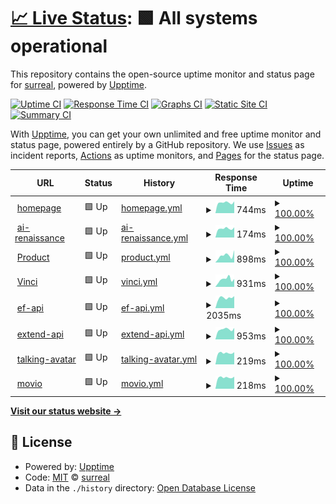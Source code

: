 # [📈 Live Status](https://surreal-ai.github.io/upptime): <!--live status--> **🟩 All systems operational**

This repository contains the open-source uptime monitor and status page for [surreal](https://surreal-ai.github.io/upptime), powered by [Upptime](https://github.com/upptime/upptime).

[![Uptime CI](https://github.com/surreal-ai/upptime/workflows/Uptime%20CI/badge.svg)](https://github.com/surreal-ai/upptime/actions?query=workflow%3A%22Uptime+CI%22)
[![Response Time CI](https://github.com/surreal-ai/upptime/workflows/Response%20Time%20CI/badge.svg)](https://github.com/surreal-ai/upptime/actions?query=workflow%3A%22Response+Time+CI%22)
[![Graphs CI](https://github.com/surreal-ai/upptime/workflows/Graphs%20CI/badge.svg)](https://github.com/surreal-ai/upptime/actions?query=workflow%3A%22Graphs+CI%22)
[![Static Site CI](https://github.com/surreal-ai/upptime/workflows/Static%20Site%20CI/badge.svg)](https://github.com/surreal-ai/upptime/actions?query=workflow%3A%22Static+Site+CI%22)
[![Summary CI](https://github.com/surreal-ai/upptime/workflows/Summary%20CI/badge.svg)](https://github.com/surreal-ai/upptime/actions?query=workflow%3A%22Summary+CI%22)

With [Upptime](https://upptime.js.org), you can get your own unlimited and free uptime monitor and status page, powered entirely by a GitHub repository. We use [Issues](https://github.com/surreal-ai/upptime/issues) as incident reports, [Actions](https://github.com/surreal-ai/upptime/actions) as uptime monitors, and [Pages](https://surreal-ai.github.io/upptime) for the status page.

<!--start: status pages-->
<!-- This summary is generated by Upptime (https://github.com/upptime/upptime) -->
<!-- Do not edit this manually, your changes will be overwritten -->
<!-- prettier-ignore -->
| URL | Status | History | Response Time | Uptime |
| --- | ------ | ------- | ------------- | ------ |
| <img alt="" src="https://favicons.githubusercontent.com/www.surreal.la" height="13"> [homepage](https://www.surreal.la/home) | 🟩 Up | [homepage.yml](https://github.com/surreal-ai/upptime/commits/HEAD/history/homepage.yml) | <details><summary><img alt="Response time graph" src="./graphs/homepage/response-time-week.png" height="20"> 744ms</summary><br><a href="https://surreal-ai.github.io/upptime/history/homepage"><img alt="Response time 829" src="https://img.shields.io/endpoint?url=https%3A%2F%2Fraw.githubusercontent.com%2Fsurreal-ai%2Fupptime%2FHEAD%2Fapi%2Fhomepage%2Fresponse-time.json"></a><br><a href="https://surreal-ai.github.io/upptime/history/homepage"><img alt="24-hour response time 688" src="https://img.shields.io/endpoint?url=https%3A%2F%2Fraw.githubusercontent.com%2Fsurreal-ai%2Fupptime%2FHEAD%2Fapi%2Fhomepage%2Fresponse-time-day.json"></a><br><a href="https://surreal-ai.github.io/upptime/history/homepage"><img alt="7-day response time 744" src="https://img.shields.io/endpoint?url=https%3A%2F%2Fraw.githubusercontent.com%2Fsurreal-ai%2Fupptime%2FHEAD%2Fapi%2Fhomepage%2Fresponse-time-week.json"></a><br><a href="https://surreal-ai.github.io/upptime/history/homepage"><img alt="30-day response time 785" src="https://img.shields.io/endpoint?url=https%3A%2F%2Fraw.githubusercontent.com%2Fsurreal-ai%2Fupptime%2FHEAD%2Fapi%2Fhomepage%2Fresponse-time-month.json"></a><br><a href="https://surreal-ai.github.io/upptime/history/homepage"><img alt="1-year response time 829" src="https://img.shields.io/endpoint?url=https%3A%2F%2Fraw.githubusercontent.com%2Fsurreal-ai%2Fupptime%2FHEAD%2Fapi%2Fhomepage%2Fresponse-time-year.json"></a></details> | <details><summary><a href="https://surreal-ai.github.io/upptime/history/homepage">100.00%</a></summary><a href="https://surreal-ai.github.io/upptime/history/homepage"><img alt="All-time uptime 99.31%" src="https://img.shields.io/endpoint?url=https%3A%2F%2Fraw.githubusercontent.com%2Fsurreal-ai%2Fupptime%2FHEAD%2Fapi%2Fhomepage%2Fuptime.json"></a><br><a href="https://surreal-ai.github.io/upptime/history/homepage"><img alt="24-hour uptime 100.00%" src="https://img.shields.io/endpoint?url=https%3A%2F%2Fraw.githubusercontent.com%2Fsurreal-ai%2Fupptime%2FHEAD%2Fapi%2Fhomepage%2Fuptime-day.json"></a><br><a href="https://surreal-ai.github.io/upptime/history/homepage"><img alt="7-day uptime 100.00%" src="https://img.shields.io/endpoint?url=https%3A%2F%2Fraw.githubusercontent.com%2Fsurreal-ai%2Fupptime%2FHEAD%2Fapi%2Fhomepage%2Fuptime-week.json"></a><br><a href="https://surreal-ai.github.io/upptime/history/homepage"><img alt="30-day uptime 100.00%" src="https://img.shields.io/endpoint?url=https%3A%2F%2Fraw.githubusercontent.com%2Fsurreal-ai%2Fupptime%2FHEAD%2Fapi%2Fhomepage%2Fuptime-month.json"></a><br><a href="https://surreal-ai.github.io/upptime/history/homepage"><img alt="1-year uptime 99.31%" src="https://img.shields.io/endpoint?url=https%3A%2F%2Fraw.githubusercontent.com%2Fsurreal-ai%2Fupptime%2FHEAD%2Fapi%2Fhomepage%2Fuptime-year.json"></a></details>
| <img alt="" src="https://favicons.githubusercontent.com/www.surreal.la" height="13"> [ai-renaissance](https://www.surreal.la/ai-renaissance) | 🟩 Up | [ai-renaissance.yml](https://github.com/surreal-ai/upptime/commits/HEAD/history/ai-renaissance.yml) | <details><summary><img alt="Response time graph" src="./graphs/ai-renaissance/response-time-week.png" height="20"> 174ms</summary><br><a href="https://surreal-ai.github.io/upptime/history/ai-renaissance"><img alt="Response time 187" src="https://img.shields.io/endpoint?url=https%3A%2F%2Fraw.githubusercontent.com%2Fsurreal-ai%2Fupptime%2FHEAD%2Fapi%2Fai-renaissance%2Fresponse-time.json"></a><br><a href="https://surreal-ai.github.io/upptime/history/ai-renaissance"><img alt="24-hour response time 150" src="https://img.shields.io/endpoint?url=https%3A%2F%2Fraw.githubusercontent.com%2Fsurreal-ai%2Fupptime%2FHEAD%2Fapi%2Fai-renaissance%2Fresponse-time-day.json"></a><br><a href="https://surreal-ai.github.io/upptime/history/ai-renaissance"><img alt="7-day response time 174" src="https://img.shields.io/endpoint?url=https%3A%2F%2Fraw.githubusercontent.com%2Fsurreal-ai%2Fupptime%2FHEAD%2Fapi%2Fai-renaissance%2Fresponse-time-week.json"></a><br><a href="https://surreal-ai.github.io/upptime/history/ai-renaissance"><img alt="30-day response time 178" src="https://img.shields.io/endpoint?url=https%3A%2F%2Fraw.githubusercontent.com%2Fsurreal-ai%2Fupptime%2FHEAD%2Fapi%2Fai-renaissance%2Fresponse-time-month.json"></a><br><a href="https://surreal-ai.github.io/upptime/history/ai-renaissance"><img alt="1-year response time 187" src="https://img.shields.io/endpoint?url=https%3A%2F%2Fraw.githubusercontent.com%2Fsurreal-ai%2Fupptime%2FHEAD%2Fapi%2Fai-renaissance%2Fresponse-time-year.json"></a></details> | <details><summary><a href="https://surreal-ai.github.io/upptime/history/ai-renaissance">100.00%</a></summary><a href="https://surreal-ai.github.io/upptime/history/ai-renaissance"><img alt="All-time uptime 99.32%" src="https://img.shields.io/endpoint?url=https%3A%2F%2Fraw.githubusercontent.com%2Fsurreal-ai%2Fupptime%2FHEAD%2Fapi%2Fai-renaissance%2Fuptime.json"></a><br><a href="https://surreal-ai.github.io/upptime/history/ai-renaissance"><img alt="24-hour uptime 100.00%" src="https://img.shields.io/endpoint?url=https%3A%2F%2Fraw.githubusercontent.com%2Fsurreal-ai%2Fupptime%2FHEAD%2Fapi%2Fai-renaissance%2Fuptime-day.json"></a><br><a href="https://surreal-ai.github.io/upptime/history/ai-renaissance"><img alt="7-day uptime 100.00%" src="https://img.shields.io/endpoint?url=https%3A%2F%2Fraw.githubusercontent.com%2Fsurreal-ai%2Fupptime%2FHEAD%2Fapi%2Fai-renaissance%2Fuptime-week.json"></a><br><a href="https://surreal-ai.github.io/upptime/history/ai-renaissance"><img alt="30-day uptime 100.00%" src="https://img.shields.io/endpoint?url=https%3A%2F%2Fraw.githubusercontent.com%2Fsurreal-ai%2Fupptime%2FHEAD%2Fapi%2Fai-renaissance%2Fuptime-month.json"></a><br><a href="https://surreal-ai.github.io/upptime/history/ai-renaissance"><img alt="1-year uptime 99.32%" src="https://img.shields.io/endpoint?url=https%3A%2F%2Fraw.githubusercontent.com%2Fsurreal-ai%2Fupptime%2FHEAD%2Fapi%2Fai-renaissance%2Fuptime-year.json"></a></details>
| <img alt="" src="https://favicons.githubusercontent.com/product.surreal-ai.com" height="13"> [Product](https://product.surreal-ai.com) | 🟩 Up | [product.yml](https://github.com/surreal-ai/upptime/commits/HEAD/history/product.yml) | <details><summary><img alt="Response time graph" src="./graphs/product/response-time-week.png" height="20"> 898ms</summary><br><a href="https://surreal-ai.github.io/upptime/history/product"><img alt="Response time 1031" src="https://img.shields.io/endpoint?url=https%3A%2F%2Fraw.githubusercontent.com%2Fsurreal-ai%2Fupptime%2FHEAD%2Fapi%2Fproduct%2Fresponse-time.json"></a><br><a href="https://surreal-ai.github.io/upptime/history/product"><img alt="24-hour response time 533" src="https://img.shields.io/endpoint?url=https%3A%2F%2Fraw.githubusercontent.com%2Fsurreal-ai%2Fupptime%2FHEAD%2Fapi%2Fproduct%2Fresponse-time-day.json"></a><br><a href="https://surreal-ai.github.io/upptime/history/product"><img alt="7-day response time 898" src="https://img.shields.io/endpoint?url=https%3A%2F%2Fraw.githubusercontent.com%2Fsurreal-ai%2Fupptime%2FHEAD%2Fapi%2Fproduct%2Fresponse-time-week.json"></a><br><a href="https://surreal-ai.github.io/upptime/history/product"><img alt="30-day response time 770" src="https://img.shields.io/endpoint?url=https%3A%2F%2Fraw.githubusercontent.com%2Fsurreal-ai%2Fupptime%2FHEAD%2Fapi%2Fproduct%2Fresponse-time-month.json"></a><br><a href="https://surreal-ai.github.io/upptime/history/product"><img alt="1-year response time 1031" src="https://img.shields.io/endpoint?url=https%3A%2F%2Fraw.githubusercontent.com%2Fsurreal-ai%2Fupptime%2FHEAD%2Fapi%2Fproduct%2Fresponse-time-year.json"></a></details> | <details><summary><a href="https://surreal-ai.github.io/upptime/history/product">100.00%</a></summary><a href="https://surreal-ai.github.io/upptime/history/product"><img alt="All-time uptime 99.98%" src="https://img.shields.io/endpoint?url=https%3A%2F%2Fraw.githubusercontent.com%2Fsurreal-ai%2Fupptime%2FHEAD%2Fapi%2Fproduct%2Fuptime.json"></a><br><a href="https://surreal-ai.github.io/upptime/history/product"><img alt="24-hour uptime 100.00%" src="https://img.shields.io/endpoint?url=https%3A%2F%2Fraw.githubusercontent.com%2Fsurreal-ai%2Fupptime%2FHEAD%2Fapi%2Fproduct%2Fuptime-day.json"></a><br><a href="https://surreal-ai.github.io/upptime/history/product"><img alt="7-day uptime 100.00%" src="https://img.shields.io/endpoint?url=https%3A%2F%2Fraw.githubusercontent.com%2Fsurreal-ai%2Fupptime%2FHEAD%2Fapi%2Fproduct%2Fuptime-week.json"></a><br><a href="https://surreal-ai.github.io/upptime/history/product"><img alt="30-day uptime 100.00%" src="https://img.shields.io/endpoint?url=https%3A%2F%2Fraw.githubusercontent.com%2Fsurreal-ai%2Fupptime%2FHEAD%2Fapi%2Fproduct%2Fuptime-month.json"></a><br><a href="https://surreal-ai.github.io/upptime/history/product"><img alt="1-year uptime 99.98%" src="https://img.shields.io/endpoint?url=https%3A%2F%2Fraw.githubusercontent.com%2Fsurreal-ai%2Fupptime%2FHEAD%2Fapi%2Fproduct%2Fuptime-year.json"></a></details>
| <img alt="" src="https://favicons.githubusercontent.com/vinci.surreal-ai.com" height="13"> [Vinci](https://vinci.surreal-ai.com) | 🟩 Up | [vinci.yml](https://github.com/surreal-ai/upptime/commits/HEAD/history/vinci.yml) | <details><summary><img alt="Response time graph" src="./graphs/vinci/response-time-week.png" height="20"> 931ms</summary><br><a href="https://surreal-ai.github.io/upptime/history/vinci"><img alt="Response time 992" src="https://img.shields.io/endpoint?url=https%3A%2F%2Fraw.githubusercontent.com%2Fsurreal-ai%2Fupptime%2FHEAD%2Fapi%2Fvinci%2Fresponse-time.json"></a><br><a href="https://surreal-ai.github.io/upptime/history/vinci"><img alt="24-hour response time 388" src="https://img.shields.io/endpoint?url=https%3A%2F%2Fraw.githubusercontent.com%2Fsurreal-ai%2Fupptime%2FHEAD%2Fapi%2Fvinci%2Fresponse-time-day.json"></a><br><a href="https://surreal-ai.github.io/upptime/history/vinci"><img alt="7-day response time 931" src="https://img.shields.io/endpoint?url=https%3A%2F%2Fraw.githubusercontent.com%2Fsurreal-ai%2Fupptime%2FHEAD%2Fapi%2Fvinci%2Fresponse-time-week.json"></a><br><a href="https://surreal-ai.github.io/upptime/history/vinci"><img alt="30-day response time 852" src="https://img.shields.io/endpoint?url=https%3A%2F%2Fraw.githubusercontent.com%2Fsurreal-ai%2Fupptime%2FHEAD%2Fapi%2Fvinci%2Fresponse-time-month.json"></a><br><a href="https://surreal-ai.github.io/upptime/history/vinci"><img alt="1-year response time 992" src="https://img.shields.io/endpoint?url=https%3A%2F%2Fraw.githubusercontent.com%2Fsurreal-ai%2Fupptime%2FHEAD%2Fapi%2Fvinci%2Fresponse-time-year.json"></a></details> | <details><summary><a href="https://surreal-ai.github.io/upptime/history/vinci">100.00%</a></summary><a href="https://surreal-ai.github.io/upptime/history/vinci"><img alt="All-time uptime 99.98%" src="https://img.shields.io/endpoint?url=https%3A%2F%2Fraw.githubusercontent.com%2Fsurreal-ai%2Fupptime%2FHEAD%2Fapi%2Fvinci%2Fuptime.json"></a><br><a href="https://surreal-ai.github.io/upptime/history/vinci"><img alt="24-hour uptime 100.00%" src="https://img.shields.io/endpoint?url=https%3A%2F%2Fraw.githubusercontent.com%2Fsurreal-ai%2Fupptime%2FHEAD%2Fapi%2Fvinci%2Fuptime-day.json"></a><br><a href="https://surreal-ai.github.io/upptime/history/vinci"><img alt="7-day uptime 100.00%" src="https://img.shields.io/endpoint?url=https%3A%2F%2Fraw.githubusercontent.com%2Fsurreal-ai%2Fupptime%2FHEAD%2Fapi%2Fvinci%2Fuptime-week.json"></a><br><a href="https://surreal-ai.github.io/upptime/history/vinci"><img alt="30-day uptime 99.89%" src="https://img.shields.io/endpoint?url=https%3A%2F%2Fraw.githubusercontent.com%2Fsurreal-ai%2Fupptime%2FHEAD%2Fapi%2Fvinci%2Fuptime-month.json"></a><br><a href="https://surreal-ai.github.io/upptime/history/vinci"><img alt="1-year uptime 99.98%" src="https://img.shields.io/endpoint?url=https%3A%2F%2Fraw.githubusercontent.com%2Fsurreal-ai%2Fupptime%2FHEAD%2Fapi%2Fvinci%2Fuptime-year.json"></a></details>
| <img alt="" src="https://favicons.githubusercontent.com/craft-api.surreal-ai.com" height="13"> [ef-api](https://craft-api.surreal-ai.com/v1/health_check) | 🟩 Up | [ef-api.yml](https://github.com/surreal-ai/upptime/commits/HEAD/history/ef-api.yml) | <details><summary><img alt="Response time graph" src="./graphs/ef-api/response-time-week.png" height="20"> 2035ms</summary><br><a href="https://surreal-ai.github.io/upptime/history/ef-api"><img alt="Response time 1894" src="https://img.shields.io/endpoint?url=https%3A%2F%2Fraw.githubusercontent.com%2Fsurreal-ai%2Fupptime%2FHEAD%2Fapi%2Fef-api%2Fresponse-time.json"></a><br><a href="https://surreal-ai.github.io/upptime/history/ef-api"><img alt="24-hour response time 1644" src="https://img.shields.io/endpoint?url=https%3A%2F%2Fraw.githubusercontent.com%2Fsurreal-ai%2Fupptime%2FHEAD%2Fapi%2Fef-api%2Fresponse-time-day.json"></a><br><a href="https://surreal-ai.github.io/upptime/history/ef-api"><img alt="7-day response time 2035" src="https://img.shields.io/endpoint?url=https%3A%2F%2Fraw.githubusercontent.com%2Fsurreal-ai%2Fupptime%2FHEAD%2Fapi%2Fef-api%2Fresponse-time-week.json"></a><br><a href="https://surreal-ai.github.io/upptime/history/ef-api"><img alt="30-day response time 2022" src="https://img.shields.io/endpoint?url=https%3A%2F%2Fraw.githubusercontent.com%2Fsurreal-ai%2Fupptime%2FHEAD%2Fapi%2Fef-api%2Fresponse-time-month.json"></a><br><a href="https://surreal-ai.github.io/upptime/history/ef-api"><img alt="1-year response time 1894" src="https://img.shields.io/endpoint?url=https%3A%2F%2Fraw.githubusercontent.com%2Fsurreal-ai%2Fupptime%2FHEAD%2Fapi%2Fef-api%2Fresponse-time-year.json"></a></details> | <details><summary><a href="https://surreal-ai.github.io/upptime/history/ef-api">100.00%</a></summary><a href="https://surreal-ai.github.io/upptime/history/ef-api"><img alt="All-time uptime 99.12%" src="https://img.shields.io/endpoint?url=https%3A%2F%2Fraw.githubusercontent.com%2Fsurreal-ai%2Fupptime%2FHEAD%2Fapi%2Fef-api%2Fuptime.json"></a><br><a href="https://surreal-ai.github.io/upptime/history/ef-api"><img alt="24-hour uptime 100.00%" src="https://img.shields.io/endpoint?url=https%3A%2F%2Fraw.githubusercontent.com%2Fsurreal-ai%2Fupptime%2FHEAD%2Fapi%2Fef-api%2Fuptime-day.json"></a><br><a href="https://surreal-ai.github.io/upptime/history/ef-api"><img alt="7-day uptime 100.00%" src="https://img.shields.io/endpoint?url=https%3A%2F%2Fraw.githubusercontent.com%2Fsurreal-ai%2Fupptime%2FHEAD%2Fapi%2Fef-api%2Fuptime-week.json"></a><br><a href="https://surreal-ai.github.io/upptime/history/ef-api"><img alt="30-day uptime 99.66%" src="https://img.shields.io/endpoint?url=https%3A%2F%2Fraw.githubusercontent.com%2Fsurreal-ai%2Fupptime%2FHEAD%2Fapi%2Fef-api%2Fuptime-month.json"></a><br><a href="https://surreal-ai.github.io/upptime/history/ef-api"><img alt="1-year uptime 99.12%" src="https://img.shields.io/endpoint?url=https%3A%2F%2Fraw.githubusercontent.com%2Fsurreal-ai%2Fupptime%2FHEAD%2Fapi%2Fef-api%2Fuptime-year.json"></a></details>
| <img alt="" src="https://favicons.githubusercontent.com/extend-api.surreal-ai.com" height="13"> [extend-api](https://extend-api.surreal-ai.com/v1/extend/health_check) | 🟩 Up | [extend-api.yml](https://github.com/surreal-ai/upptime/commits/HEAD/history/extend-api.yml) | <details><summary><img alt="Response time graph" src="./graphs/extend-api/response-time-week.png" height="20"> 953ms</summary><br><a href="https://surreal-ai.github.io/upptime/history/extend-api"><img alt="Response time 945" src="https://img.shields.io/endpoint?url=https%3A%2F%2Fraw.githubusercontent.com%2Fsurreal-ai%2Fupptime%2FHEAD%2Fapi%2Fextend-api%2Fresponse-time.json"></a><br><a href="https://surreal-ai.github.io/upptime/history/extend-api"><img alt="24-hour response time 831" src="https://img.shields.io/endpoint?url=https%3A%2F%2Fraw.githubusercontent.com%2Fsurreal-ai%2Fupptime%2FHEAD%2Fapi%2Fextend-api%2Fresponse-time-day.json"></a><br><a href="https://surreal-ai.github.io/upptime/history/extend-api"><img alt="7-day response time 953" src="https://img.shields.io/endpoint?url=https%3A%2F%2Fraw.githubusercontent.com%2Fsurreal-ai%2Fupptime%2FHEAD%2Fapi%2Fextend-api%2Fresponse-time-week.json"></a><br><a href="https://surreal-ai.github.io/upptime/history/extend-api"><img alt="30-day response time 964" src="https://img.shields.io/endpoint?url=https%3A%2F%2Fraw.githubusercontent.com%2Fsurreal-ai%2Fupptime%2FHEAD%2Fapi%2Fextend-api%2Fresponse-time-month.json"></a><br><a href="https://surreal-ai.github.io/upptime/history/extend-api"><img alt="1-year response time 945" src="https://img.shields.io/endpoint?url=https%3A%2F%2Fraw.githubusercontent.com%2Fsurreal-ai%2Fupptime%2FHEAD%2Fapi%2Fextend-api%2Fresponse-time-year.json"></a></details> | <details><summary><a href="https://surreal-ai.github.io/upptime/history/extend-api">100.00%</a></summary><a href="https://surreal-ai.github.io/upptime/history/extend-api"><img alt="All-time uptime 100.00%" src="https://img.shields.io/endpoint?url=https%3A%2F%2Fraw.githubusercontent.com%2Fsurreal-ai%2Fupptime%2FHEAD%2Fapi%2Fextend-api%2Fuptime.json"></a><br><a href="https://surreal-ai.github.io/upptime/history/extend-api"><img alt="24-hour uptime 100.00%" src="https://img.shields.io/endpoint?url=https%3A%2F%2Fraw.githubusercontent.com%2Fsurreal-ai%2Fupptime%2FHEAD%2Fapi%2Fextend-api%2Fuptime-day.json"></a><br><a href="https://surreal-ai.github.io/upptime/history/extend-api"><img alt="7-day uptime 100.00%" src="https://img.shields.io/endpoint?url=https%3A%2F%2Fraw.githubusercontent.com%2Fsurreal-ai%2Fupptime%2FHEAD%2Fapi%2Fextend-api%2Fuptime-week.json"></a><br><a href="https://surreal-ai.github.io/upptime/history/extend-api"><img alt="30-day uptime 100.00%" src="https://img.shields.io/endpoint?url=https%3A%2F%2Fraw.githubusercontent.com%2Fsurreal-ai%2Fupptime%2FHEAD%2Fapi%2Fextend-api%2Fuptime-month.json"></a><br><a href="https://surreal-ai.github.io/upptime/history/extend-api"><img alt="1-year uptime 100.00%" src="https://img.shields.io/endpoint?url=https%3A%2F%2Fraw.githubusercontent.com%2Fsurreal-ai%2Fupptime%2FHEAD%2Fapi%2Fextend-api%2Fuptime-year.json"></a></details>
| <img alt="" src="https://favicons.githubusercontent.com/craft-api.surreal-ai.com" height="13"> [talking-avatar](https://craft-api.surreal-ai.com/v1/talking_avatar/health_check) | 🟩 Up | [talking-avatar.yml](https://github.com/surreal-ai/upptime/commits/HEAD/history/talking-avatar.yml) | <details><summary><img alt="Response time graph" src="./graphs/talking-avatar/response-time-week.png" height="20"> 219ms</summary><br><a href="https://surreal-ai.github.io/upptime/history/talking-avatar"><img alt="Response time 222" src="https://img.shields.io/endpoint?url=https%3A%2F%2Fraw.githubusercontent.com%2Fsurreal-ai%2Fupptime%2FHEAD%2Fapi%2Ftalking-avatar%2Fresponse-time.json"></a><br><a href="https://surreal-ai.github.io/upptime/history/talking-avatar"><img alt="24-hour response time 178" src="https://img.shields.io/endpoint?url=https%3A%2F%2Fraw.githubusercontent.com%2Fsurreal-ai%2Fupptime%2FHEAD%2Fapi%2Ftalking-avatar%2Fresponse-time-day.json"></a><br><a href="https://surreal-ai.github.io/upptime/history/talking-avatar"><img alt="7-day response time 219" src="https://img.shields.io/endpoint?url=https%3A%2F%2Fraw.githubusercontent.com%2Fsurreal-ai%2Fupptime%2FHEAD%2Fapi%2Ftalking-avatar%2Fresponse-time-week.json"></a><br><a href="https://surreal-ai.github.io/upptime/history/talking-avatar"><img alt="30-day response time 223" src="https://img.shields.io/endpoint?url=https%3A%2F%2Fraw.githubusercontent.com%2Fsurreal-ai%2Fupptime%2FHEAD%2Fapi%2Ftalking-avatar%2Fresponse-time-month.json"></a><br><a href="https://surreal-ai.github.io/upptime/history/talking-avatar"><img alt="1-year response time 222" src="https://img.shields.io/endpoint?url=https%3A%2F%2Fraw.githubusercontent.com%2Fsurreal-ai%2Fupptime%2FHEAD%2Fapi%2Ftalking-avatar%2Fresponse-time-year.json"></a></details> | <details><summary><a href="https://surreal-ai.github.io/upptime/history/talking-avatar">100.00%</a></summary><a href="https://surreal-ai.github.io/upptime/history/talking-avatar"><img alt="All-time uptime 99.73%" src="https://img.shields.io/endpoint?url=https%3A%2F%2Fraw.githubusercontent.com%2Fsurreal-ai%2Fupptime%2FHEAD%2Fapi%2Ftalking-avatar%2Fuptime.json"></a><br><a href="https://surreal-ai.github.io/upptime/history/talking-avatar"><img alt="24-hour uptime 100.00%" src="https://img.shields.io/endpoint?url=https%3A%2F%2Fraw.githubusercontent.com%2Fsurreal-ai%2Fupptime%2FHEAD%2Fapi%2Ftalking-avatar%2Fuptime-day.json"></a><br><a href="https://surreal-ai.github.io/upptime/history/talking-avatar"><img alt="7-day uptime 100.00%" src="https://img.shields.io/endpoint?url=https%3A%2F%2Fraw.githubusercontent.com%2Fsurreal-ai%2Fupptime%2FHEAD%2Fapi%2Ftalking-avatar%2Fuptime-week.json"></a><br><a href="https://surreal-ai.github.io/upptime/history/talking-avatar"><img alt="30-day uptime 99.74%" src="https://img.shields.io/endpoint?url=https%3A%2F%2Fraw.githubusercontent.com%2Fsurreal-ai%2Fupptime%2FHEAD%2Fapi%2Ftalking-avatar%2Fuptime-month.json"></a><br><a href="https://surreal-ai.github.io/upptime/history/talking-avatar"><img alt="1-year uptime 99.73%" src="https://img.shields.io/endpoint?url=https%3A%2F%2Fraw.githubusercontent.com%2Fsurreal-ai%2Fupptime%2FHEAD%2Fapi%2Ftalking-avatar%2Fuptime-year.json"></a></details>
| <img alt="" src="https://favicons.githubusercontent.com/craft-api.surreal-ai.com" height="13"> [movio](https://craft-api.surreal-ai.com/pacific/v1/pacific/health_check) | 🟩 Up | [movio.yml](https://github.com/surreal-ai/upptime/commits/HEAD/history/movio.yml) | <details><summary><img alt="Response time graph" src="./graphs/movio/response-time-week.png" height="20"> 218ms</summary><br><a href="https://surreal-ai.github.io/upptime/history/movio"><img alt="Response time 219" src="https://img.shields.io/endpoint?url=https%3A%2F%2Fraw.githubusercontent.com%2Fsurreal-ai%2Fupptime%2FHEAD%2Fapi%2Fmovio%2Fresponse-time.json"></a><br><a href="https://surreal-ai.github.io/upptime/history/movio"><img alt="24-hour response time 177" src="https://img.shields.io/endpoint?url=https%3A%2F%2Fraw.githubusercontent.com%2Fsurreal-ai%2Fupptime%2FHEAD%2Fapi%2Fmovio%2Fresponse-time-day.json"></a><br><a href="https://surreal-ai.github.io/upptime/history/movio"><img alt="7-day response time 218" src="https://img.shields.io/endpoint?url=https%3A%2F%2Fraw.githubusercontent.com%2Fsurreal-ai%2Fupptime%2FHEAD%2Fapi%2Fmovio%2Fresponse-time-week.json"></a><br><a href="https://surreal-ai.github.io/upptime/history/movio"><img alt="30-day response time 220" src="https://img.shields.io/endpoint?url=https%3A%2F%2Fraw.githubusercontent.com%2Fsurreal-ai%2Fupptime%2FHEAD%2Fapi%2Fmovio%2Fresponse-time-month.json"></a><br><a href="https://surreal-ai.github.io/upptime/history/movio"><img alt="1-year response time 219" src="https://img.shields.io/endpoint?url=https%3A%2F%2Fraw.githubusercontent.com%2Fsurreal-ai%2Fupptime%2FHEAD%2Fapi%2Fmovio%2Fresponse-time-year.json"></a></details> | <details><summary><a href="https://surreal-ai.github.io/upptime/history/movio">100.00%</a></summary><a href="https://surreal-ai.github.io/upptime/history/movio"><img alt="All-time uptime 99.88%" src="https://img.shields.io/endpoint?url=https%3A%2F%2Fraw.githubusercontent.com%2Fsurreal-ai%2Fupptime%2FHEAD%2Fapi%2Fmovio%2Fuptime.json"></a><br><a href="https://surreal-ai.github.io/upptime/history/movio"><img alt="24-hour uptime 100.00%" src="https://img.shields.io/endpoint?url=https%3A%2F%2Fraw.githubusercontent.com%2Fsurreal-ai%2Fupptime%2FHEAD%2Fapi%2Fmovio%2Fuptime-day.json"></a><br><a href="https://surreal-ai.github.io/upptime/history/movio"><img alt="7-day uptime 100.00%" src="https://img.shields.io/endpoint?url=https%3A%2F%2Fraw.githubusercontent.com%2Fsurreal-ai%2Fupptime%2FHEAD%2Fapi%2Fmovio%2Fuptime-week.json"></a><br><a href="https://surreal-ai.github.io/upptime/history/movio"><img alt="30-day uptime 99.89%" src="https://img.shields.io/endpoint?url=https%3A%2F%2Fraw.githubusercontent.com%2Fsurreal-ai%2Fupptime%2FHEAD%2Fapi%2Fmovio%2Fuptime-month.json"></a><br><a href="https://surreal-ai.github.io/upptime/history/movio"><img alt="1-year uptime 99.88%" src="https://img.shields.io/endpoint?url=https%3A%2F%2Fraw.githubusercontent.com%2Fsurreal-ai%2Fupptime%2FHEAD%2Fapi%2Fmovio%2Fuptime-year.json"></a></details>

<!--end: status pages-->

[**Visit our status website →**](https://surreal-ai.github.io/upptime)

## 📄 License

- Powered by: [Upptime](https://github.com/upptime/upptime)
- Code: [MIT](./LICENSE) © [surreal](https://surreal-ai.github.io/upptime)
- Data in the `./history` directory: [Open Database License](https://opendatacommons.org/licenses/odbl/1-0/)
